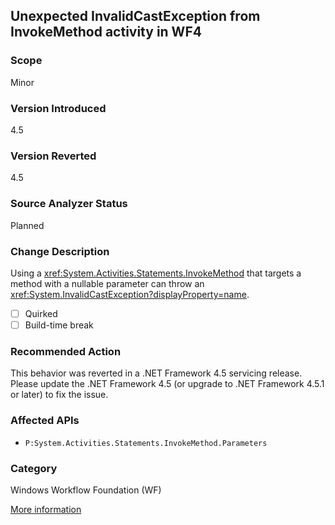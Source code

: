 ## Unexpected InvalidCastException from InvokeMethod activity in WF4

### Scope
Minor

### Version Introduced
4.5

### Version Reverted
4.5

### Source Analyzer Status
Planned

### Change Description

Using a
<xref:System.Activities.Statements.InvokeMethod> that
targets a method with a nullable parameter can throw an
<xref:System.InvalidCastException?displayProperty=name>.

- [ ] Quirked
- [ ] Build-time break

### Recommended Action

This behavior was reverted in a .NET Framework 4.5 servicing release. Please
update the .NET Framework 4.5 (or upgrade to .NET Framework 4.5.1 or later) to
fix the issue.

### Affected APIs
* `P:System.Activities.Statements.InvokeMethod.Parameters`

### Category
Windows Workflow Foundation (WF)

[More information](http://connect.microsoft.com/VisualStudio/feedback/details/758736/unexpected-invalidcastexception-from-invokemethod-activity-in-wf4-after-net-4-5-install)

<!--
    ### Notes
    Activities can be defined in xaml (as well as programmatically), so it will be good to create a non-code analyzer to identify those. See the repro in the linked bug for an example.
-->

<!-- breaking change id: 88 -->
